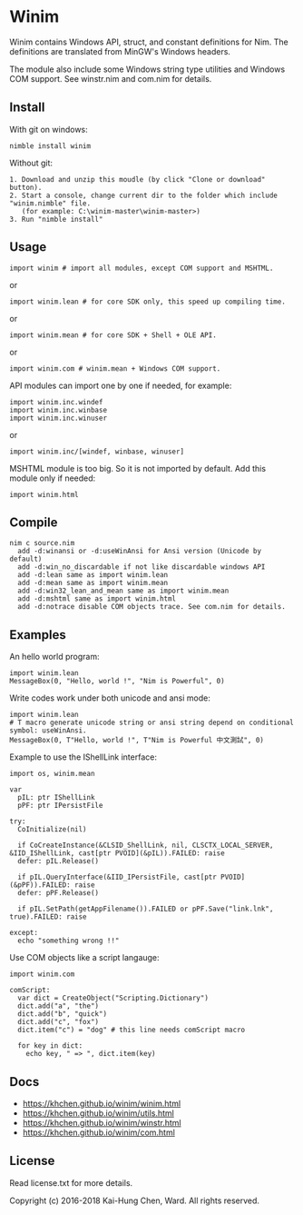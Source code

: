 # Winim

Winim contains Windows API, struct, and constant definitions for Nim.
The definitions are translated from MinGW's Windows headers.

The module also include some Windows string type utilities and Windows COM support.
See winstr.nim and com.nim for details.

## Install
With git on windows:

    nimble install winim

Without git:

    1. Download and unzip this moudle (by click "Clone or download" button).
    2. Start a console, change current dir to the folder which include "winim.nimble" file.
       (for example: C:\winim-master\winim-master>)
    3. Run "nimble install"

## Usage
```nimrod
import winim # import all modules, except COM support and MSHTML.
```
or
```nimrod
import winim.lean # for core SDK only, this speed up compiling time.
```
or
```nimrod
import winim.mean # for core SDK + Shell + OLE API.
```
or
```nimrod
import winim.com # winim.mean + Windows COM support.
```

API modules can import one by one if needed, for example:
```nimrod
import winim.inc.windef
import winim.inc.winbase
import winim.inc.winuser
```
or
```nimrod
import winim.inc/[windef, winbase, winuser]
```

MSHTML module is too big. So it is not imported by default.
Add this module only if needed:
```nimrod
import winim.html
```

## Compile
    nim c source.nim
      add -d:winansi or -d:useWinAnsi for Ansi version (Unicode by default)
      add -d:win_no_discardable if not like discardable windows API
      add -d:lean same as import winim.lean
      add -d:mean same as import winim.mean
      add -d:win32_lean_and_mean same as import winim.mean
      add -d:mshtml same as import winim.html
      add -d:notrace disable COM objects trace. See com.nim for details.

## Examples

An hello world program:
```nimrod
import winim.lean
MessageBox(0, "Hello, world !", "Nim is Powerful", 0)
```

Write codes work under both unicode and ansi mode:
```nimrod
import winim.lean
# T macro generate unicode string or ansi string depend on conditional symbol: useWinAnsi.
MessageBox(0, T"Hello, world !", T"Nim is Powerful 中文測試", 0)
```

Example to use the IShellLink interface:
```nimrod
import os, winim.mean

var
  pIL: ptr IShellLink
  pPF: ptr IPersistFile

try:
  CoInitialize(nil)

  if CoCreateInstance(&CLSID_ShellLink, nil, CLSCTX_LOCAL_SERVER, &IID_IShellLink, cast[ptr PVOID](&pIL)).FAILED: raise
  defer: pIL.Release()

  if pIL.QueryInterface(&IID_IPersistFile, cast[ptr PVOID](&pPF)).FAILED: raise
  defer: pPF.Release()

  if pIL.SetPath(getAppFilename()).FAILED or pPF.Save("link.lnk", true).FAILED: raise

except:
  echo "something wrong !!"
```

Use COM objects like a script langauge:
```nimrod
import winim.com

comScript:
  var dict = CreateObject("Scripting.Dictionary")
  dict.add("a", "the")
  dict.add("b", "quick")
  dict.add("c", "fox")
  dict.item("c") = "dog" # this line needs comScript macro

  for key in dict:
    echo key, " => ", dict.item(key)
```

## Docs
* https://khchen.github.io/winim/winim.html
* https://khchen.github.io/winim/utils.html
* https://khchen.github.io/winim/winstr.html
* https://khchen.github.io/winim/com.html

## License
Read license.txt for more details.

Copyright (c) 2016-2018 Kai-Hung Chen, Ward. All rights reserved.
